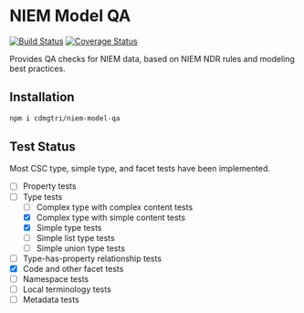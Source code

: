 
# NIEM Model QA

[![Build Status](https://travis-ci.org/cdmgtri/niem-model-qa.svg)](https://travis-ci.org/cdmgtri/niem-model-qa)
[![Coverage Status](https://coveralls.io/repos/github/cdmgtri/niem-model-qa/badge.svg)](https://coveralls.io/github/cdmgtri/niem-model-qa)

Provides QA checks for NIEM data, based on NIEM NDR rules and modeling best practices.

## Installation

```sh
npm i cdmgtri/niem-model-qa
```

## Test Status

Most CSC type, simple type, and facet tests have been implemented.

- [ ] Property tests
- [ ] Type tests
  - [ ] Complex type with complex content tests
  - [x] Complex type with simple content tests
  - [x] Simple type tests
  - [ ] Simple list type tests
  - [ ] Simple union type tests
- [ ] Type-has-property relationship tests
- [x] Code and other facet tests
- [ ] Namespace tests
- [ ] Local terminology tests
- [ ] Metadata tests
